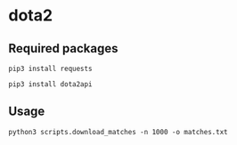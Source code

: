 # dota2

Required packages
------------------

`pip3 install requests`

`pip3 install dota2api`

Usage
------------------

`python3 scripts.download_matches -n 1000 -o matches.txt`